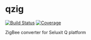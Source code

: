 # qzig

[![Build Status](https://travis-ci.org/seluxit/qzig.svg?branch=master)](https://travis-ci.org/seluxit/qzig)
[![Coverage](https://coveralls.io/repos/github/seluxit/qzig/badge.svg?branch=master)](https://coveralls.io/github/selxuit/qzig?branch=master)

ZigBee converter for Seluxit Q platform

